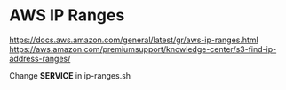 # AWS IP Ranges
https://docs.aws.amazon.com/general/latest/gr/aws-ip-ranges.html
https://aws.amazon.com/premiumsupport/knowledge-center/s3-find-ip-address-ranges/

Change **SERVICE** in ip-ranges.sh